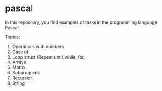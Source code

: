# pascal

In this repository, you find examples of tasks in the programming language Pascal.

Topics:
1. Operations with numbers
2. Case of
3. Loop struct (Repeat until, while, for,
4. Arrays
5. Matrix
6. Subprograms
7. Recursion
8. String 
